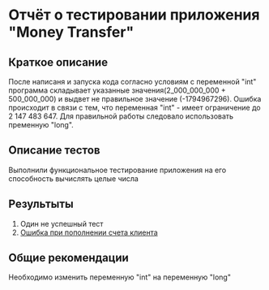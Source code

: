 # Отчёт о тестировании приложения "Money Transfer"

## Краткое описание

После написаня и запуска кода согласно условиям с переменной "int" программа складывает указанные значения(2_000_000_000 + 500_000_000) и выдвет не правильное значение (-1794967296). Ошибка происходит в связи с тем, что переменная "int" - имеет ограничение до 2 147 483 647. Для правильной работы следовало использовать пременную "long".

## Описание тестов

Выполнили функциональное тестирование приложения на его способность вычислять целые числа

## Результыты
1. Один не успешный тест
2. [Ошибка при пополнении счета клиента](https://github.com/EvgenyBrykalin/java1.2.1/issues/1)

## Общие рекомендации 

Необходимо изменить переменную "int" на переменную "long"